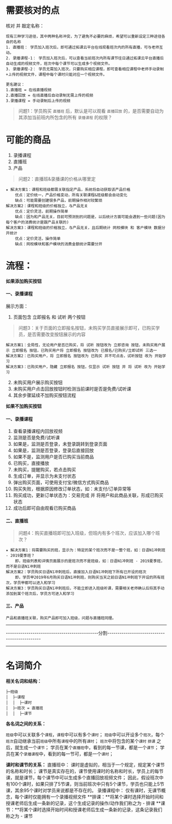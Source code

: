 # 需要核对的点

核对 并 敲定名称：

	现有三种学习途径，其中两种名称冲突，为了避免不必要的麻烦，希望可以重新设定三种途径各自的名称
	1. 直播班： 学员加入班次后，即可通过拓课云平台在线观看班次内的所有直播，可与老师互动。
	2. 录播课程-1： 学员加入班次后，可以查看当前班次内所有课节往日通过拓课云平台直播后自动生成的视频文件，班次中每个课节可以生成多个视频文件。
	3. 录播课程-2： 学员无需加入班次，只要购买相应课程，即可查看相应课程中老师手动录制+上传的视频文件，课程中每个课时只能对应一个视频文件。

	更名建议：
	1.直播班 = 在线直播视频
	2.直播回放 = 在线直播后自动录制无需上传的视频
	3.录播课程 = 手动录制后上传的视频

> 问题1：学员购买 `直播班` 后，默认是可以观看 `直播回放` 的，是否需要自动为其添加当前班内所包含的所有 `录播课程` 的权限？


# 可能的商品

1. 录播课程
2. 直播班
3. 产品

> 问题2：直播班&录播课的价格从哪里定

	★ 解决方案1：课程和班级都需关联指定产品，系统将自动获取该产品价格
		优点：定价统一，产品价格变动，所有关联课程&班级都会自动变化
		缺点：可能需要创建很多产品，前期操作相对较繁琐
	解决方案2：课程和班级的价格独立，与产品无关
		优点：定价灵活，前期操作简单
		缺点：因为和产品无关，目前可预测到的问题是，以后统计方面可能会遇到一些问题(因为每个客户的消费统计是跟产品关联的)
	解决方案3：课程和班级的价格独立，与产品无关，且后期统计 网校模块 和 客户模块 数据分开统计
		优点：定价灵活，操作简单
		缺点：网校模块和客户模块的消费金额统计需要分开

# 流程：

**如果添加购买按钮**

#### 一、录播课程

展示方面：
1. 页面包含 立即报名 和 试听 两个按钮

> 问题3：关于页面的立即报名按钮，未购买学员直接展示即可，已购买学员，是否需要改变按钮展示的内容

	解决方案1：全局性，无论用户是否已购买，将 试听 按钮改为 立即咨询 按钮，未购买用户展示 立即报名 按钮，已购买用户将 立即报名 按钮改为 已报名/已购买/立即试听 三选一
	解决方案2：已购买用户，将 立即报名 按钮改为 已购买 并不可点击，试听按钮 改为 开始学习
	解决方案3：已购买用户，隐藏 立即报名 按钮，仅显示 试听 按钮 并 将 试听 改为 开始学习

2. 未购买用户展示购买按钮
3. 未购买用户点击回放按钮时检测当前课时是否是免费/试听课
4. 其余步骤延续不加购买按钮流程

**如果不加购买按钮**

#### 一、录播课程


1. 查看录播课程内回放视频
2. 监测是否是免费/试听课
3. 如果是，监测是否登录，未登录跳转到登录页面
4. 如果是，监测是否登录，登录后直接回放
5. 如果不是，监测用户是否已购买当前商品
6. 已购买，直接播放
7. 未购买，提醒购买，若点击购买
8. 生成订单，并显示为未支付状态
9. 弹出购买页面，可使用支付宝/微信方式购买商品
10. 购买失败，根据原因修改订单状态，如：未支付/订单异常等
11. 购买成功，更新订单状态为：交易完成 并 将用户和此商品关联，形成已购买状态
12. 成功后即可自由观看已购买商品


#### 二、直播班

> 问题4：购买直播班即可加入班级，但班内有多个班次，应该加入哪个班次？

	★ 解决方案1：将需要购买的班，显示为：特定的某个班次而不是一整个班，如：日语N1冲刺班 - 2019夏季班？
		即，班级列表和详情页面展示的是班次而不是班级，如：日语N1冲刺班 - 2019夏季班，而不是日语N1冲刺班
	解决方案2：学员购买日语N1冲刺班后，直接加入日语N1冲刺班下所有已开设的班次
		即，学员甲2019年6月购买日语N1冲刺班，则购买当天之前日语N1冲刺班下开设的所有班次，学员甲都可以进入和学习
	解决方案3：学员购买日语N1冲刺班后，不能立即进入班级听课，需要相关老师确认后将其手动添加到某个班次后，学员方可进入和学习

#### 三、产品

	产品和直播班关联，购买产品即可加入班级，问题与直播班同理。


---

---------------------------------------------分割---------------------------------------------

---

# 名词简介

**相关名词和结构：**
	
	├─班级
	│  ├─课程
	│  │  ├─课时
	│  ├─班次 = 直播班
	│  │  ├─课节

**各名词之间的关系：**

`班级`中可以关联多个`课程`，`课程`中可以有多个`课时`；
`班级`中可以开设多个`班次`，每个`班次`自动继承当前`班级`中所有`课程`中的所有`课时`；
`班次`中将包含的某个`课时` `排课` 之后，就生成一个`课节`；
学员在某个`直播班`中，看到的每一节课，都是一个`课节`；
学员在某个`录播课程`中，看到的每一节可，都是一个`课时`；

**课时和课节的关系：**
	直播班中：
		课时是虚拟的，相当于一个规定，规定某个课节的名称和时长；
		课节是真实存在的，课节使用课时的名称和时长，学员上的每节课，就是课节，每个课节中可以生成多个直播回放视频文件；
		因此，假设班次中有100个课时，如果只排了5节课，则当前班次中只有5个课节，学员也只能上5节课，其余95个课时对学员来说都是不存在的。
	录播课程中：
		仅有课时，无课节概念，每个课时仅能拥有一个录播视频文件
**排课：**将某个课时选择开始时间和授课老师后生成一条新的记录，这个生成记录的操作/动作我们称之为 - 排课
**课节：**将某个课时选择开始时间和授课老师后生成一条新的记录，这条记录我们称之为 - 课节